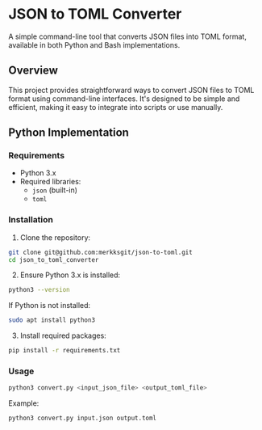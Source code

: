 # JSON to TOML Converter

A simple command-line tool that converts JSON files into TOML format, available in both Python and Bash implementations.

## Overview

This project provides straightforward ways to convert JSON files to TOML format using command-line interfaces. It's designed to be simple and efficient, making it easy to integrate into scripts or use manually.

## Python Implementation

### Requirements

- Python 3.x
- Required libraries:
  - `json` (built-in)
  - `toml`

### Installation

1. Clone the repository:

```bash
git clone git@github.com:merkksgit/json-to-toml.git
cd json_to_toml_converter
```

2. Ensure Python 3.x is installed:

```bash
python3 --version
```

If Python is not installed:

```bash
sudo apt install python3
```

3. Install required packages:

```bash
pip install -r requirements.txt
```

### Usage

```bash
python3 convert.py <input_json_file> <output_toml_file>
```

Example:

```bash
python3 convert.py input.json output.toml
```
